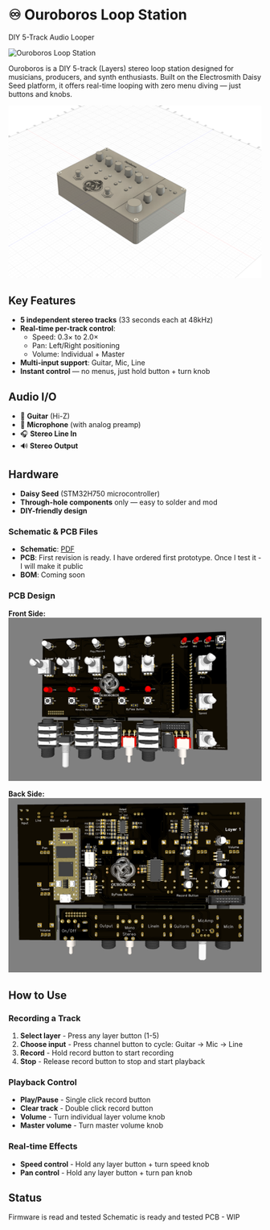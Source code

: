 # ♾️ Ouroboros Loop Station
DIY 5-Track Audio Looper

![Ouroboros Loop Station](docs/ouroboros-banner.png)

Ouroboros is a DIY 5-track (Layers) stereo loop station designed for musicians, producers, and synth enthusiasts.
Built on the Electrosmith Daisy Seed platform, it offers real-time looping with zero menu diving — just buttons and knobs.



![Ouroboros Loop Station](docs/Box%20Design.png)



## Key Features

- **5 independent stereo tracks** (33 seconds each at 48kHz)
- **Real-time per-track control**:
  - Speed: 0.3× to 2.0×
  - Pan: Left/Right positioning  
  - Volume: Individual + Master
- **Multi-input support**: Guitar, Mic, Line
- **Instant control** — no menus, just hold button + turn knob

## Audio I/O

- 🎸 **Guitar** (Hi-Z)
- 🎤 **Microphone** (with analog preamp)
- 🎧 **Stereo Line In**
- 🔊 **Stereo Output**

## Hardware

- **Daisy Seed** (STM32H750 microcontroller)
- **Through-hole components** only — easy to solder and mod
- **DIY-friendly design**

### Schematic & PCB Files


- **Schematic**: [PDF](Hardware/Schematic/Schematic_Ouroboros-Loop-Station-rev.1.0.pdf)
- **PCB**: First revision is ready. I have ordered first prototype. Once I test it - I will make it public
- **BOM**: Coming soon

### PCB Design

**Front Side:**
![PCB Front](Hardware/PCB/Front.png)

**Back Side:**
![PCB Back](Hardware/PCB/Back.png)


## How to Use

### Recording a Track
1. **Select layer** - Press any layer button (1-5)
2. **Choose input** - Press channel button to cycle: Guitar → Mic → Line
3. **Record** - Hold record button to start recording
4. **Stop** - Release record button to stop and start playback

### Playback Control  
- **Play/Pause** - Single click record button
- **Clear track** - Double click record button
- **Volume** - Turn individual layer volume knob
- **Master volume** - Turn master volume knob

### Real-time Effects
- **Speed control** - Hold any layer button + turn speed knob
- **Pan control** - Hold any layer button + turn pan knob

## Status
Firmware is read and tested
Schematic is ready and tested
PCB - WIP
